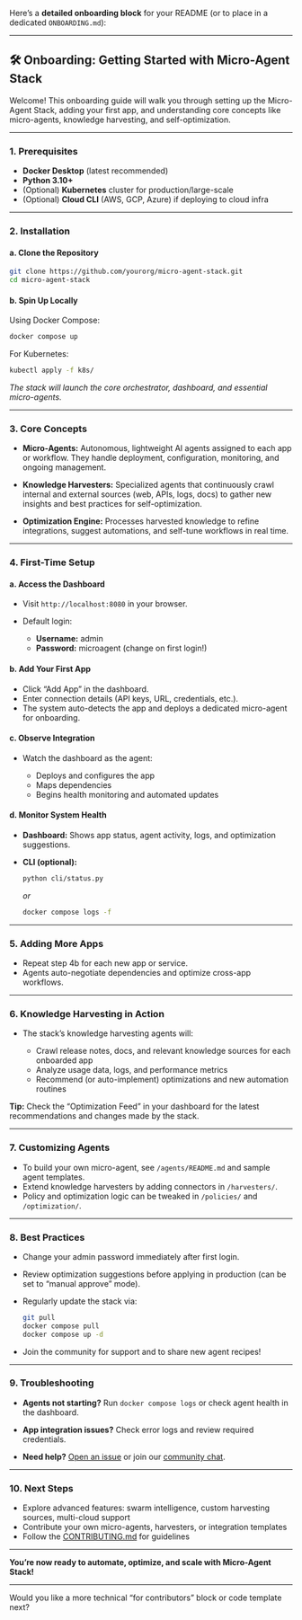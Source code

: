 
Here’s a **detailed onboarding block** for your README (or to place in a dedicated `ONBOARDING.md`):

---

## 🛠️ Onboarding: Getting Started with Micro-Agent Stack

Welcome! This onboarding guide will walk you through setting up the Micro-Agent Stack, adding your first app, and understanding core concepts like micro-agents, knowledge harvesting, and self-optimization.

---

### 1. **Prerequisites**

* **Docker Desktop** (latest recommended)
* **Python 3.10+**
* (Optional) **Kubernetes** cluster for production/large-scale
* (Optional) **Cloud CLI** (AWS, GCP, Azure) if deploying to cloud infra

---

### 2. **Installation**

#### a. **Clone the Repository**

```bash
git clone https://github.com/yourorg/micro-agent-stack.git
cd micro-agent-stack
```

#### b. **Spin Up Locally**

Using Docker Compose:

```bash
docker compose up
```

For Kubernetes:

```bash
kubectl apply -f k8s/
```

*The stack will launch the core orchestrator, dashboard, and essential micro-agents.*

---

### 3. **Core Concepts**

* **Micro-Agents:**
  Autonomous, lightweight AI agents assigned to each app or workflow. They handle deployment, configuration, monitoring, and ongoing management.

* **Knowledge Harvesters:**
  Specialized agents that continuously crawl internal and external sources (web, APIs, logs, docs) to gather new insights and best practices for self-optimization.

* **Optimization Engine:**
  Processes harvested knowledge to refine integrations, suggest automations, and self-tune workflows in real time.

---

### 4. **First-Time Setup**

#### a. **Access the Dashboard**

* Visit `http://localhost:8080` in your browser.
* Default login:

  * **Username:** admin
  * **Password:** microagent (change on first login!)

#### b. **Add Your First App**

* Click “Add App” in the dashboard.
* Enter connection details (API keys, URL, credentials, etc.).
* The system auto-detects the app and deploys a dedicated micro-agent for onboarding.

#### c. **Observe Integration**

* Watch the dashboard as the agent:

  * Deploys and configures the app
  * Maps dependencies
  * Begins health monitoring and automated updates

#### d. **Monitor System Health**

* **Dashboard:** Shows app status, agent activity, logs, and optimization suggestions.
* **CLI (optional):**

  ```bash
  python cli/status.py
  ```

  *or*

  ```bash
  docker compose logs -f
  ```

---

### 5. **Adding More Apps**

* Repeat step 4b for each new app or service.
* Agents auto-negotiate dependencies and optimize cross-app workflows.

---

### 6. **Knowledge Harvesting in Action**

* The stack’s knowledge harvesting agents will:

  * Crawl release notes, docs, and relevant knowledge sources for each onboarded app
  * Analyze usage data, logs, and performance metrics
  * Recommend (or auto-implement) optimizations and new automation routines

**Tip:**
Check the “Optimization Feed” in your dashboard for the latest recommendations and changes made by the stack.

---

### 7. **Customizing Agents**

* To build your own micro-agent, see `/agents/README.md` and sample agent templates.
* Extend knowledge harvesters by adding connectors in `/harvesters/`.
* Policy and optimization logic can be tweaked in `/policies/` and `/optimization/`.

---

### 8. **Best Practices**

* Change your admin password immediately after first login.
* Review optimization suggestions before applying in production (can be set to “manual approve” mode).
* Regularly update the stack via:

  ```bash
  git pull
  docker compose pull
  docker compose up -d
  ```
* Join the community for support and to share new agent recipes!

---

### 9. **Troubleshooting**

* **Agents not starting?**
  Run `docker compose logs` or check agent health in the dashboard.

* **App integration issues?**
  Check error logs and review required credentials.

* **Need help?**
  [Open an issue](https://github.com/yourorg/micro-agent-stack/issues) or join our [community chat](link).

---

### 10. **Next Steps**

* Explore advanced features: swarm intelligence, custom harvesting sources, multi-cloud support
* Contribute your own micro-agents, harvesters, or integration templates
* Follow the [CONTRIBUTING.md](CONTRIBUTING.md) for guidelines

---

**You’re now ready to automate, optimize, and scale with Micro-Agent Stack!**

---

Would you like a more technical “for contributors” block or code template next?
